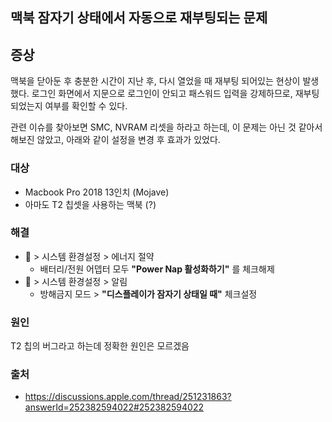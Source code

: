 ## 맥북 잠자기 상태에서 자동으로 재부팅되는 문제

## 증상
맥북을 닫아둔 후 충분한 시간이 지난 후, 다시 열었을 때 재부팅 되어있는 현상이 발생했다.
로그인 화면에서 지문으로 로그인이 안되고 패스워드 입력을 강제하므로, 재부팅되었는지 여부를 확인할 수 있다.

관련 이슈를 찾아보면 SMC, NVRAM 리셋을 하라고 하는데, 이 문제는 아닌 것 같아서 해보진 않았고, 아래와 같이 설정을 변경 후 효과가 있었다.

### 대상
- Macbook Pro 2018 13인치 (Mojave)
- 아마도 T2 칩셋을 사용하는 맥북 (?)

### 해결
-  > 시스템 환경설정 > 에너지 절약
  - 배터리/전원 어뎁터 모두 **"Power Nap 활성화하기"** 를 체크해제
-  > 시스템 환경설정 > 알림
  - 방해금지 모드 > **"디스플레이가 잠자기 상태일 때"** 체크설정
  
### 원인
T2 칩의 버그라고 하는데 정확한 원인은 모르겠음


### 출처
- https://discussions.apple.com/thread/251231863?answerId=252382594022#252382594022
